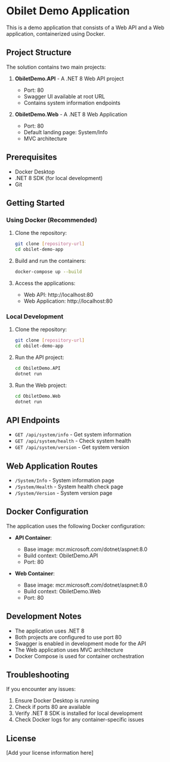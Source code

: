 # Obilet Demo Application

This is a demo application that consists of a Web API and a Web application, containerized using Docker.

## Project Structure

The solution contains two main projects:

1. **ObiletDemo.API** - A .NET 8 Web API project
   - Port: 80
   - Swagger UI available at root URL
   - Contains system information endpoints

2. **ObiletDemo.Web** - A .NET 8 Web Application
   - Port: 80
   - Default landing page: System/Info
   - MVC architecture

## Prerequisites

- Docker Desktop
- .NET 8 SDK (for local development)
- Git

## Getting Started

### Using Docker (Recommended)

1. Clone the repository:
   ```bash
   git clone [repository-url]
   cd obilet-demo-app
   ```

2. Build and run the containers:
   ```bash
   docker-compose up --build
   ```

3. Access the applications:
   - Web API: http://localhost:80
   - Web Application: http://localhost:80

### Local Development

1. Clone the repository:
   ```bash
   git clone [repository-url]
   cd obilet-demo-app
   ```

2. Run the API project:
   ```bash
   cd ObiletDemo.API
   dotnet run
   ```

3. Run the Web project:
   ```bash
   cd ObiletDemo.Web
   dotnet run
   ```

## API Endpoints

- `GET /api/system/info` - Get system information
- `GET /api/system/health` - Check system health
- `GET /api/system/version` - Get system version

## Web Application Routes

- `/System/Info` - System information page
- `/System/Health` - System health check page
- `/System/Version` - System version page

## Docker Configuration

The application uses the following Docker configuration:

- **API Container**:
  - Base image: mcr.microsoft.com/dotnet/aspnet:8.0
  - Build context: ObiletDemo.API
  - Port: 80

- **Web Container**:
  - Base image: mcr.microsoft.com/dotnet/aspnet:8.0
  - Build context: ObiletDemo.Web
  - Port: 80

## Development Notes

- The application uses .NET 8
- Both projects are configured to use port 80
- Swagger is enabled in development mode for the API
- The Web application uses MVC architecture
- Docker Compose is used for container orchestration

## Troubleshooting

If you encounter any issues:

1. Ensure Docker Desktop is running
2. Check if ports 80 are available
3. Verify .NET 8 SDK is installed for local development
4. Check Docker logs for any container-specific issues

## License

[Add your license information here] 